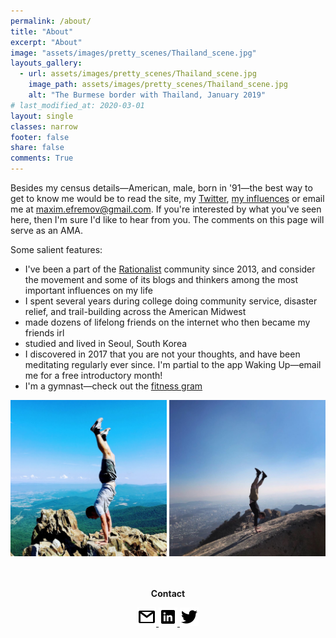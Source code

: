 ```yaml
---
permalink: /about/
title: "About"
excerpt: "About"
image: "assets/images/pretty_scenes/Thailand_scene.jpg"
layouts_gallery:
  - url: assets/images/pretty_scenes/Thailand_scene.jpg
    image_path: assets/images/pretty_scenes/Thailand_scene.jpg
    alt: "The Burmese border with Thailand, January 2019"
# last_modified_at: 2020-03-01
layout: single
classes: narrow
footer: false
share: false
comments: True
---
```


Besides my census details—American, male, born in '91—the best way to get to know me would be to read the site, my [Twitter](https://twitter.com/maxefremov), [my influences](http://www.paulgraham.com/ds.html) or email me at [maxim.efremov@gmail.com](mailto:maxim.efremov@gmail.com). If you're interested by what you've seen here, then I'm sure I'd like to hear from you. The comments on this page will serve as an AMA.

Some salient features:

- I've been a part of the [Rationalist](https://wiki.lesswrong.com/wiki/Rationalist_movement) community since 2013, and consider the movement and some of its blogs and thinkers among the most important influences on my life
- I spent several years during college doing community service, disaster relief, and trail-building across the American Midwest
- made dozens of lifelong friends on the internet who then became my friends irl
- studied and lived in Seoul, South Korea
- I discovered in 2017 that you are not your thoughts, and have been meditating regularly ever since. I'm partial to the app Waking Up—email me for a free introductory month!
- I'm a gymnast—check out the [fitness gram](https://www.instagram.com/maximally.me/)

<center>

<img src="/assets/images/handstands/shenandoah.jpg" alt="Shenendoah, Virgina" width="250"/>

<img src="/assets/images/handstands/bukhansan.jpg" alt="Bukhansan, Seoul, Korea" width="250"/>

<center>

<br>
<br>
<p><b>Contact</b></p>
<a href="mailto:maxim.efremov@gmail.com">
      <img alt="email" src="/assets/images/icons/gmail.png">
      
<a href="https://www.linkedin.com/in/maxim-efremov/">
      <img alt="LinkedIn" src="/assets/images/icons/linkedin.png">

<a href="http://www.twitter.com/maxefremov">
      <img alt="Twitter" src="/assets/images/icons/twitter.png">
<!-- 
<img src="/assets/images/icons/gmail.png">(mailto:maxim.efremov@gmail.com)
<img src="/assets/images/icons/linkedin.png">(https://www.linkedin.com/in/maxim-efremov/)
<img src="/assets/images/icons/twitter.png">(http://www.twitter.com/maxefremov) -->
